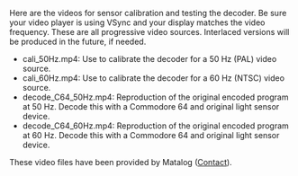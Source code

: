 Here are the videos for sensor calibration and testing the decoder.
Be sure your video player is using VSync and your display matches the video frequency.
These are all progressive video sources.
Interlaced versions will be produced in the future, if needed.

- cali_50Hz.mp4: Use to calibrate the decoder for a 50 Hz (PAL) video source.
- cali_60Hz.mp4: Use to calibrate the decoder for a 60 Hz (NTSC) video source.
- decode_C64_50Hz.mp4: Reproduction of the original encoded program at 50 Hz. Decode this with a Commodore 64 and original light sensor device.
- decode_C64_60Hz.mp4: Reproduction of the original encoded program at 60 Hz. Decode this with a Commodore 64 and original light sensor device.


These video files have been provided by Matalog ([Contact](matalog_contact.jpg)).

